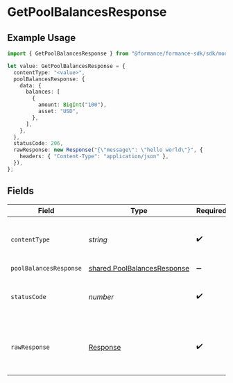 # GetPoolBalancesResponse

## Example Usage

```typescript
import { GetPoolBalancesResponse } from "@formance/formance-sdk/sdk/models/operations";

let value: GetPoolBalancesResponse = {
  contentType: "<value>",
  poolBalancesResponse: {
    data: {
      balances: [
        {
          amount: BigInt("100"),
          asset: "USD",
        },
      ],
    },
  },
  statusCode: 206,
  rawResponse: new Response("{\"message\": \"hello world\"}", {
    headers: { "Content-Type": "application/json" },
  }),
};
```

## Fields

| Field                                                                             | Type                                                                              | Required                                                                          | Description                                                                       |
| --------------------------------------------------------------------------------- | --------------------------------------------------------------------------------- | --------------------------------------------------------------------------------- | --------------------------------------------------------------------------------- |
| `contentType`                                                                     | *string*                                                                          | :heavy_check_mark:                                                                | HTTP response content type for this operation                                     |
| `poolBalancesResponse`                                                            | [shared.PoolBalancesResponse](../../../sdk/models/shared/poolbalancesresponse.md) | :heavy_minus_sign:                                                                | OK                                                                                |
| `statusCode`                                                                      | *number*                                                                          | :heavy_check_mark:                                                                | HTTP response status code for this operation                                      |
| `rawResponse`                                                                     | [Response](https://developer.mozilla.org/en-US/docs/Web/API/Response)             | :heavy_check_mark:                                                                | Raw HTTP response; suitable for custom response parsing                           |